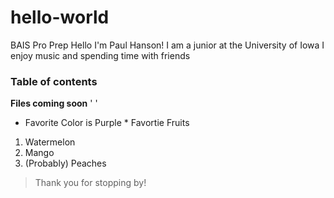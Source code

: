 # **hello-world**
BAIS Pro Prep
Hello I'm Paul Hanson! I am a junior at the University of Iowa
I enjoy music and spending time with friends
### Table of contents ###

**Files coming soon**
' '

* Favorite Color is Purple *
Favortie Fruits
1. Watermelon
2. Mango
3. (Probably) Peaches
> Thank you for stopping by!
